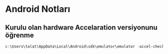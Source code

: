 # Android Notları

## Kurulu olan hardware Accelaration versiyonunu öğrenme
```powershell
c:\Users\talat\AppData\Local\Android\sdk\emulator\emulator -accel-check
```
